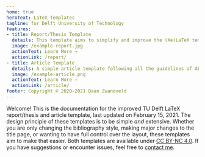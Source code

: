 ```yaml
---
home: true
heroText: LaTeX Templates
tagline: for Delft University of Technology
features:
- title: Report/Thesis Template
  details: This template aims to simplify and improve the (Xe)LaTeX template provided by the TU Delft. It features a redesigned cover page and a rewritten class file for easier customization.
  image: /example-report.jpg
  actionText: Learn More →
  actionLink: /report/
- title: Article Template
  details: A simple article template following all the guidelines of AE2223-I, based on the official AIAA template. Supports one and two column layout.
  image: /example-article.png
  actionText: Learn More →
  actionLink: /article/
footer: Copyright © 2020-2021 Daan Zwaneveld
---
```


Welcome! This is the documentation for the improved TU Delft LaTeX report/thesis and article template, last updated on February 15, 2021. The design principle of these templates is to be simple *and* extensive. Whether you are only changing the bibliography style, making major changes to the title page, or wanting to have full control over the layout, these templates aim to make that easier. Both templates are available under [CC BY-NC 4.0](/about.html). If you have suggestions or encounter issues, feel free to [contact me](/about.html#contact).
